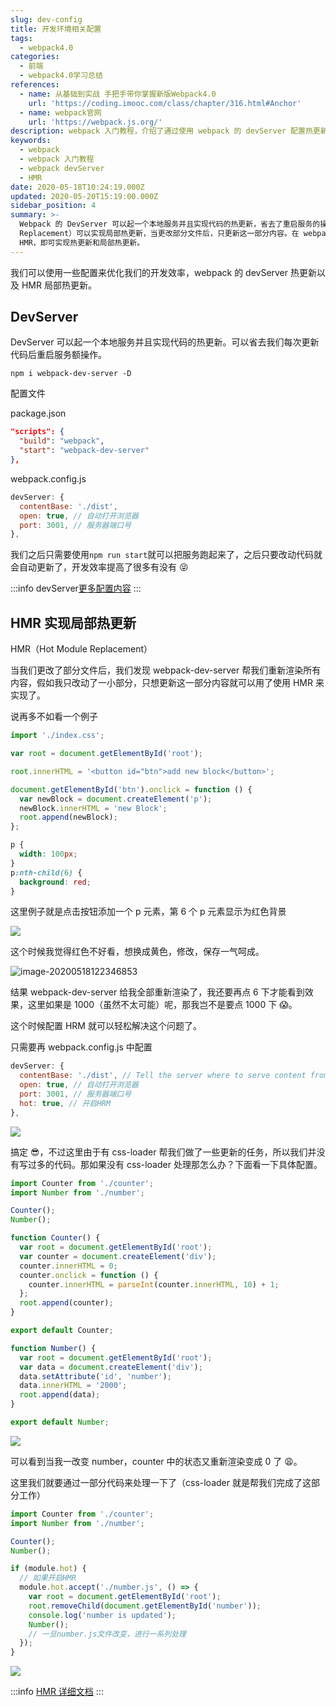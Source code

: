 ```yaml
---
slug: dev-config
title: 开发环境相关配置
tags:
  - webpack4.0
categories:
  - 前端
  - webpack4.0学习总结
references:
  - name: 从基础到实战 手把手带你掌握新版Webpack4.0
    url: 'https://coding.imooc.com/class/chapter/316.html#Anchor'
  - name: webpack官网
    url: 'https://webpack.js.org/'
description: webpack 入门教程，介绍了通过使用 webpack 的 devServer 配置热更新以及 HMR 配置局部热更新来优化我们的开发效率。
keywords:
  - webpack
  - webpack 入门教程
  - webpack devServer
  - HMR
date: 2020-05-18T10:24:19.000Z
updated: 2020-05-20T15:19:00.000Z
sidebar_position: 4
summary: >-
  Webpack 的 DevServer 可以起一个本地服务并且实现代码的热更新，省去了重启服务的操作。HMR（Hot Module
  Replacement）可以实现局部热更新，当更改部分文件后，只更新这一部分内容。在 webpack.config.js 中配置 DevServer 和
  HMR，即可实现热更新和局部热更新。
---
```


我们可以使用一些配置来优化我们的开发效率，webpack 的 devServer 热更新以及 HMR 局部热更新。

<!--truncate-->

## DevServer

DevServer 可以起一个本地服务并且实现代码的热更新。可以省去我们每次更新代码后重启服务额操作。

```
npm i webpack-dev-server -D
```

配置文件

package.json

```json
"scripts": {
  "build": "webpack",
  "start": "webpack-dev-server"
},
```

webpack.config.js

```js
devServer: {
  contentBase: './dist',
  open: true, // 自动打开浏览器
  port: 3001, // 服务器端口号
},
```

我们之后只需要使用`npm run start`就可以把服务跑起来了，之后只要改动代码就会自动更新了，开发效率提高了很多有没有 😝

:::info
devServer[更多配置内容](https://webpack.js.org/configuration/dev-server/#devserver)
:::

## HMR 实现局部热更新

HMR（Hot Module Replacement）

当我们更改了部分文件后，我们发现 webpack-dev-server 帮我们重新渲染所有内容，假如我只改动了一小部分，只想更新这一部分内容就可以用了使用 HMR 来实现了。

说再多不如看一个例子

<Tabs>
<TabItem value="index.js" label="index.js">

```js
import './index.css';

var root = document.getElementById('root');

root.innerHTML = '<button id="btn">add new block</button>';

document.getElementById('btn').onclick = function () {
  var newBlock = document.createElement('p');
  newBlock.innerHTML = 'new Block';
  root.append(newBlock);
};
```

</TabItem>
<TabItem value="index.css" label="index.css">

```css
p {
  width: 100px;
}
p:nth-child(6) {
  background: red;
}
```

</TabItem>
</Tabs>

这里例子就是点击按钮添加一个 p 元素，第 6 个 p 元素显示为红色背景

![](https://raw.githubusercontent.com/3Alan/images/master/img/hrmtest.gif)

这个时候我觉得红色不好看，想换成黄色，修改，保存一气呵成。

![image-20200518122346853](https://raw.githubusercontent.com/3Alan/images/master/img/image-20200518122346853.png)

结果 webpack-dev-server 给我全部重新渲染了，我还要再点 6 下才能看到效果，这里如果是 1000（虽然不太可能）呢，那我岂不是要点 1000 下 😱。

这个时候配置 HRM 就可以轻松解决这个问题了。

只需要再 webpack.config.js 中配置

```js
devServer: {
  contentBase: './dist', // Tell the server where to serve content from
  open: true, // 自动打开浏览器
  port: 3001, // 服务器端口号
  hot: true, // 开启HRM
},
```

![](https://raw.githubusercontent.com/3Alan/images/master/img/blockTest.gif)

搞定 😎，不过这里由于有 css-loader 帮我们做了一些更新的任务，所以我们并没有写过多的代码。那如果没有 css-loader 处理那怎么办？下面看一下具体配置。

<Tabs>
<TabItem value="index.js" label="index.js">

```js
import Counter from './counter';
import Number from './number';

Counter();
Number();
```

</TabItem>
<TabItem value="counter.js" label="counter.js">

```js
function Counter() {
  var root = document.getElementById('root');
  var counter = document.createElement('div');
  counter.innerHTML = 0;
  counter.onclick = function () {
    counter.innerHTML = parseInt(counter.innerHTML, 10) + 1;
  };
  root.append(counter);
}

export default Counter;
```

</TabItem>
<TabItem value="number.js" label="number.js">

```js
function Number() {
  var root = document.getElementById('root');
  var data = document.createElement('div');
  data.setAttribute('id', 'number');
  data.innerHTML = '2000';
  root.append(data);
}

export default Number;
```

</TabItem>
</Tabs>

![](https://raw.githubusercontent.com/3Alan/images/master/img/test3.gif)

可以看到当我一改变 number，counter 中的状态又重新渲染变成 0 了 😩。

这里我们就要通过一部分代码来处理一下了（css-loader 就是帮我们完成了这部分工作）

```js
import Counter from './counter';
import Number from './number';

Counter();
Number();

if (module.hot) {
  // 如果开启HMR
  module.hot.accept('./number.js', () => {
    var root = document.getElementById('root');
    root.removeChild(document.getElementById('number'));
    console.log('number is updated');
    Number();
    // 一旦number.js文件改变，进行一系列处理
  });
}
```

![](https://raw.githubusercontent.com/3Alan/images/master/img/test4.gif)

:::info
[HMR 详细文档](https://webpack.js.org/guides/hot-module-replacement/)
:::
